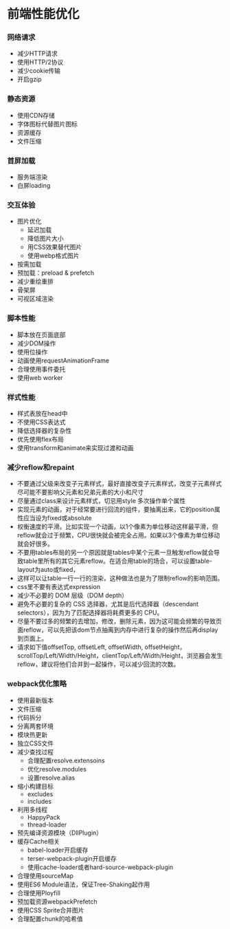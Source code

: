 # 前端性能优化
### 网络请求
- 减少HTTP请求
- 使用HTTP/2协议
- 减少cookie传输
- 开启gzip

### 静态资源
- 使用CDN存储
- 字体图标代替图片图标
- 资源缓存
- 文件压缩

### 首屏加载
- 服务端渲染
- 白屏loading

### 交互体验
- 图片优化
	- 延迟加载
	- 降低图片大小
	- 用CSS效果替代图片
	- 使用webp格式图片
- 按需加载
- 预加载：preload & prefetch
- 减少重绘重排
- 骨架屏
- 可视区域渲染

### 脚本性能
- 脚本放在页面底部
- 减少DOM操作
- 使用位操作
- 动画使用requestAnimationFrame
- 合理使用事件委托
- 使用web worker

### 样式性能
- 样式表放在head中
- 不使用CSS表达式
- 降低选择器的复杂性
- 优先使用flex布局
- 使用transform和animate来实现过渡和动画

### 减少reflow和repaint
- 不要通过父级来改变子元素样式，最好直接改变子元素样式，改变子元素样式尽可能不要影响父元素和兄弟元素的大小和尺寸
- 尽量通过class来设计元素样式，切忌用style 多次操作单个属性
- 实现元素的动画，对于经常要进行回流的组件，要抽离出来，它的position属性应当设为fixed或absolute
- 权衡速度的平滑。比如实现一个动画，以1个像素为单位移动这样最平滑，但reflow就会过于频繁，CPU很快就会被完全占用。如果以3个像素为单位移动就会好很多。
- 不要用tables布局的另一个原因就是tables中某个元素一旦触发reflow就会导致table里所有的其它元素reflow。在适合用table的场合，可以设置table-layout为auto或fixed，
- 这样可以让table一行一行的渲染，这种做法也是为了限制reflow的影响范围。
- css里不要有表达式expression
- 减少不必要的 DOM 层级（DOM depth）
- 避免不必要的复杂的 CSS 选择器，尤其是后代选择器（descendant selectors），因为为了匹配选择器将耗费更多的 CPU。
- 尽量不要过多的频繁的去增加，修改，删除元素，因为这可能会频繁的导致页面reflow，可以先把该dom节点抽离到内存中进行复杂的操作然后再display到页面上。
- 请求如下值offsetTop, offsetLeft, offsetWidth, offsetHeight，scrollTop/Left/Width/Height，clientTop/Left/Width/Height，浏览器会发生reflow，建议将他们合并到一起操作，可以减少回流的次数。

### webpack优化策略
- 使用最新版本
- 文件压缩
- 代码拆分
- 分离两套环境
- 模块热更新
- 独立CSS文件
- 减少查找过程
	- 合理配置resolve.extensoins
	- 优化resolve.modules
	- 设置resolve.alias
- 缩小构建目标
	- excludes
	- includes
- 利用多线程
	- HappyPack
	- thread-loader
- 预先编译资源模块（DllPlugin）
- 缓存Cache相关
	- babel-loader开启缓存
	- terser-webpack-plugin开启缓存
	- 使用cache-loader或者hard-source-webpack-plugin
- 合理使用sourceMap
- 使用ES6 Module语法，保证Tree-Shaking起作用
- 合理使用Ployfill
- 预加载资源webpackPrefetch
- 使用CSS Sprite合并图片
- 合理配置chunk的哈希值
